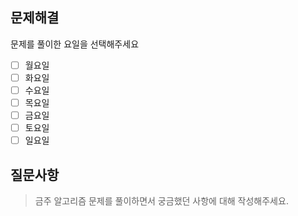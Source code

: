 ## 문제해결

문제를 풀이한 요일을 선택해주세요

- [ ] 월요일
- [ ] 화요일
- [ ] 수요일
- [ ] 목요일
- [ ] 금요일
- [ ] 토요일
- [ ] 일요일

## 질문사항

> 금주 알고리즘 문제를 풀이하면서 궁금했던 사항에 대해 작성해주세요.
